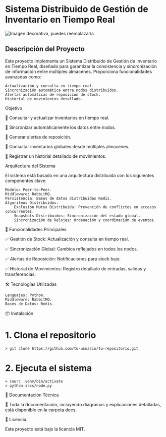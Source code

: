 # Sistema Distribuido de Gestión de Inventario en Tiempo Real

![Imagen decorativa, puedes reemplazarla](https://upload.wikimedia.org/wikipedia/commons/thumb/a/a2/Amazon_Espa%C3%B1a_por_dentro_%28San_Fernando_de_Henares%29.JPG/800px-Amazon_Espa%C3%B1a_por_dentro_%28San_Fernando_de_Henares%29.JPG)
## Descripción del Proyecto

Este proyecto implementa un Sistema Distribuido de Gestión de Inventario en Tiempo Real, diseñado para garantizar la consistencia y sincronización de información entre múltiples almacenes. Proporciona funcionalidades avanzadas como:

    Actualización y consulta en tiempo real.
    Sincronización automática entre nodos distribuidos.
    Alertas automáticas de reposición de stock.
    Historial de movimientos detallado.

Objetivo

🔹 Consultar y actualizar inventarios en tiempo real.

🔹 Sincronizar automáticamente los datos entre nodos.

🔹 Generar alertas de reposición.

🔹 Consultar inventarios globales desde múltiples almacenes.

🔹 Registrar un historial detallado de movimientos.

Arquitectura del Sistema

El sistema está basado en una arquitectura distribuida con los siguientes componentes clave:

    Modelo: Peer-to-Peer.
    Middleware: RabbitMQ.
    Persistencia: Bases de datos distribuidas Redis.
    Algoritmos Distribuidos:
        Exclusión Mutua Distribuida: Prevención de conflictos en accesos concurrentes.
        Snapshots Distribuidos: Sincronización del estado global.
        Sincronización de Relojes: Ordenación y coordinación de eventos.

🚀 Funcionalidades Principales

✅ Gestión de Stock: Actualización y consulta en tiempo real.

✅ Sincronización Global: Cambios reflejados en todos los nodos.

✅ Alertas de Reposición: Notificaciones para stock bajo.

✅ Historial de Movimientos: Registro detallado de entradas, salidas y transferencias.

🛠️ Tecnologías Utilizadas

    Lenguajes: Python.
    Middleware: RabbitMQ.
    Bases de Datos: Redis.

📦 Instalación

# 1. Clona el repositorio
    > git clone https://github.com/tu-usuario/tu-repositorio.git

# 2. Ejecuta el sistema
    > sourc .venv/bin/activate
    > python srcs/node.py

📄 Documentación Técnica

📂 Toda la documentación, incluyendo diagramas y explicaciones detalladas, está disponible en la carpeta docs.

📝 Licencia

Este proyecto está bajo la licencia MIT.
